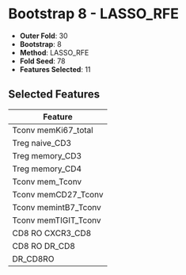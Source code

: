# Bootstrap 8 - LASSO_RFE

- **Outer Fold**: 30
- **Bootstrap**: 8
- **Method**: LASSO_RFE
- **Fold Seed**: 78
- **Features Selected**: 11

## Selected Features

| Feature |
|---------|
| Tconv memKi67_total |
| Treg naive_CD3 |
| Treg memory_CD3 |
| Treg memory_CD4 |
| Tconv mem_Tconv |
| Tconv memCD27_Tconv |
| Tconv memintB7_Tconv |
| Tconv memTIGIT_Tconv |
| CD8 RO CXCR3_CD8 |
| CD8 RO DR_CD8 |
| DR_CD8RO |
